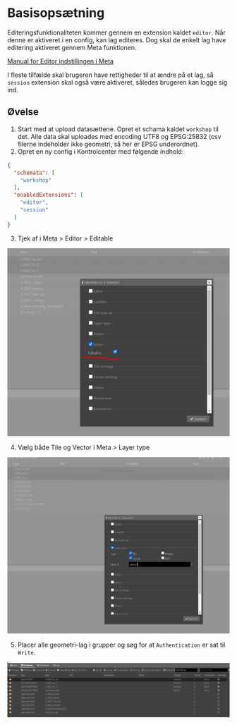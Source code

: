 # Basisopsætning

Editeringsfunktionaliteten kommer gennem en extension kaldet `editor`. Når denne er aktiveret i en config, kan lag
editeres. Dog skal de enkelt lag have editering aktiveret gennem Meta funktionen.

[Manual for Editor indstillingen i Meta](https://vidi.readthedocs.io/da/latest/pages/standard/92_gc2_meta_information.html#editor)

I fleste tilfælde skal brugeren have rettigheder til at ændre på et lag, så `session` extension skal også være
aktiveret, således brugeren kan logge sig ind.

## Øvelse

1. Start med at upload datasættene. Opret et schama kaldet `workshop` til det. Alle data skal uploades med encoding UTF8 og
   EPSG:25832 (csv filerne indeholder ikke geometri, så her er EPSG underordnet).
2. Opret en ny config i Kontrolcenter med følgende indhold:

```json
{
  "schemata": [
    "workshop"
  ],
  "enabledExtensions": [
    "editor",
    "session"
  ]
}
```

3. Tjek af i Meta > Editor > Editable

![Editor i Meta](../assets/editor.png)

4. Vælg både Tile og Vector i Meta > Layer type

![Layertype i Meta](../assets/layertype.png)

5. Placer alle geometri-lag i grupper og søg for at `Authentication` er sat til `Write`.

![Grupper](../assets/groups.png)

